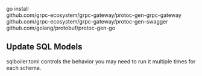 go install \
    github.com/grpc-ecosystem/grpc-gateway/protoc-gen-grpc-gateway \
        github.com/grpc-ecosystem/grpc-gateway/protoc-gen-swagger \
            github.com/golang/protobuf/protoc-gen-go

## Update SQL Models

sqlboiler.toml controls the behavior you may need to run it multiple times for each schema. 


